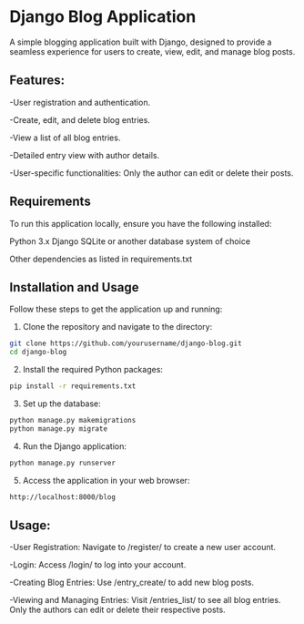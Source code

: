 # Django Blog Application

A simple blogging application built with Django, designed to provide a seamless experience for users to create, view, edit, and manage blog posts.

## Features:

-User registration and authentication.

-Create, edit, and delete blog entries.

-View a list of all blog entries.

-Detailed entry view with author details.

-User-specific functionalities: Only the author can edit or delete their posts.


## Requirements
To run this application locally, ensure you have the following installed:

Python 3.x
Django
SQLite or another database system of choice

Other dependencies as listed in requirements.txt

## Installation and Usage
Follow these steps to get the application up and running:

1. Clone the repository and navigate to the directory:

```bash
git clone https://github.com/yourusername/django-blog.git
cd django-blog
```
2. Install the required Python packages:

```bash
pip install -r requirements.txt
```
3. Set up the database:

```bash
python manage.py makemigrations
python manage.py migrate
```
4. Run the Django application:
```bash
python manage.py runserver
```
5. Access the application in your web browser:
```bash
http://localhost:8000/blog
```
## Usage:

-User Registration: Navigate to /register/ to create a new user account.

-Login: Access /login/ to log into your account.

-Creating Blog Entries: Use /entry_create/ to add new blog posts.

-Viewing and Managing Entries: Visit /entries_list/ to see all blog entries. Only the authors can edit or delete their respective posts.
